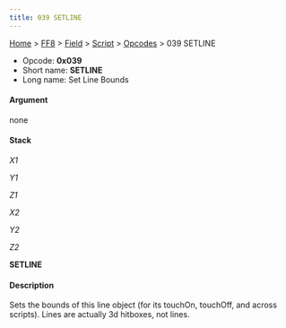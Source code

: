 ```yaml
---
title: 039 SETLINE
---
```


[Home](../../../../Main%20Page.md.md) > [FF8](../../../../FF8.md) > [Field](../../../Field.md) > [Script](../../Script.md) > [Opcodes](../Opcodes.md) > 039 SETLINE

-   Opcode: **0x039**
-   Short name: **SETLINE**
-   Long name: Set Line Bounds

#### Argument

none

#### Stack

  
*X1*

*Y1*

*Z1*

*X2*

*Y2*

*Z2*

**SETLINE**

#### Description

Sets the bounds of this line object (for its touchOn, touchOff, and
across scripts). Lines are actually 3d hitboxes, not lines.
